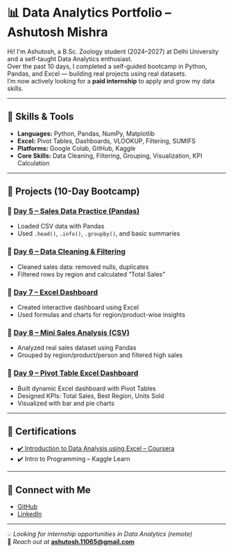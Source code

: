 # 📊 Data Analytics Portfolio – Ashutosh Mishra

Hi! I'm Ashutosh, a B.Sc. Zoology student (2024–2027) at Delhi University and a self-taught Data Analytics enthusiast.  
Over the past 10 days, I completed a self-guided bootcamp in Python, Pandas, and Excel — building real projects using real datasets.  
I’m now actively looking for a **paid internship** to apply and grow my data skills.

---

## 💼 Skills & Tools
- **Languages:** Python, Pandas, NumPy, Matplotlib
- **Excel:** Pivot Tables, Dashboards, VLOOKUP, Filtering, SUMIFS
- **Platforms:** Google Colab, GitHub, Kaggle
- **Core Skills:** Data Cleaning, Filtering, Grouping, Visualization, KPI Calculation

---

## 🚀 Projects (10-Day Bootcamp)

### 📁 [Day 5 – Sales Data Practice (Pandas)](./Day%205/)
- Loaded CSV data with Pandas
- Used `.head()`, `.info()`, `.groupby()`, and basic summaries

### 📁 [Day 6 – Data Cleaning & Filtering](./Day%206/)
- Cleaned sales data: removed nulls, duplicates
- Filtered rows by region and calculated “Total Sales”

### 📁 [Day 7 – Excel Dashboard](./Day%207/)
- Created interactive dashboard using Excel
- Used formulas and charts for region/product-wise insights

### 📁 [Day 8 – Mini Sales Analysis (CSV)](./Day%208/)
- Analyzed real sales dataset using Pandas
- Grouped by region/product/person and filtered high sales

### 📁 [Day 9 – Pivot Table Excel Dashboard](./Day%209/)
- Built dynamic Excel dashboard with Pivot Tables
- Designed KPIs: Total Sales, Best Region, Units Sold
- Visualized with bar and pie charts

---

## 📜 Certifications
- [✔️ Introduction to Data Analysis using Excel – Coursera](https://coursera.org/verify/G5Y0NHRC5ALB)  
- ✔️ Intro to Programming – Kaggle Learn

---

## 🔗 Connect with Me
- [GitHub](https://github.com/Ash-11-ai)
- [LinkedIn](https://www.linkedin.com/in/ashutosh-mishra-62017936a/)

---

💡 _Looking for internship opportunities in Data Analytics (remote)_  
📩 _Reach out at_ **ashutosh.11065@gmail.com**
